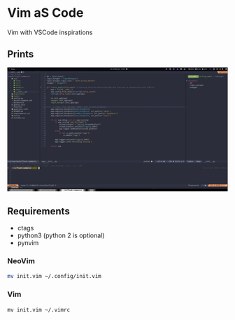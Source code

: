 # Vim aS Code

Vim with VSCode inspirations

## Prints

![print](vimascode.png)

## Requirements
- ctags
- python3 (python 2 is optional)
- pynvim

### NeoVim
```sh
mv init.vim ~/.config/init.vim
```

### Vim
```
mv init.vim ~/.vimrc
```
